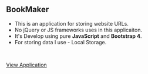  ## BookMaker
* This is an application for storing website URLs.
* No jQuery or JS frameworks uses in this applicaiton.
* It's Develop using pure __JavaScript__ and __Bootstrap 4__.
* For storing data I use - Local Storage.


&nbsp;
&nbsp;
&nbsp;


[View Application](https://mixblack.github.io/BookMaker/)
